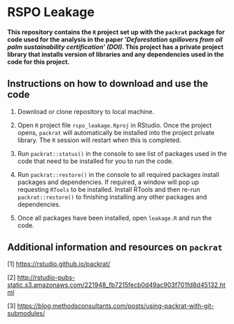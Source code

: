 # RSPO Leakage

#### This repository contains the `R` project set up with the `packrat` package for code used for the analysis in the paper *'Deforestation spillovers from oil palm sustainability certification' (DOI)*. This project has a private project library that installs version of libraries and any dependencies used in the code for this project.


Instructions on how to download and use the code
----------------------------------------------------
1. Download or clone repository to local machine.

2. Open `R` project file `rspo_leakage.Rproj` in RStudio. Once the project opens, `packrat` will automatically be installed into the project private library. The `R` session will restart when this is completed.

3. Run `packrat::status()` in the console to see list of packages used in the code that need to be installed for you to run the code.

4. Run `packrat::restore()` in the console to all required packages install packages and dependencies. If required, a window will pop up requesting `RTools` to be installed. Install RTools and then re-run `packrat::restore()` to finishing installing any other packages and dependencies.

5. Once all packages have been installed, open `leakage.R` and run the code.




Additional information and resources on `packrat` 
-------------------------------------------------

[1] https://rstudio.github.io/packrat/

[2] http://rstudio-pubs-static.s3.amazonaws.com/221948_fb7215fecb0d49ac903f701fd8d45132.html

[3] https://blog.methodsconsultants.com/posts/using-packrat-with-git-submodules/




 
